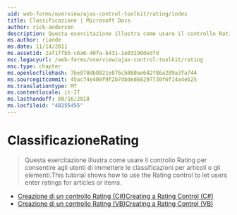 ```yaml
---
uid: web-forms/overview/ajax-control-toolkit/rating/index
title: Classificazione | Microsoft Docs
author: rick-anderson
description: Questa esercitazione illustra come usare il controllo Rating per consentire agli utenti di immettere le classificazioni per articoli o gli elementi.
ms.author: riande
ms.date: 11/14/2011
ms.assetid: 2af1ffb5-c6a6-40fa-b431-1e03190dedfd
msc.legacyurl: /web-forms/overview/ajax-control-toolkit/rating
msc.type: chapter
ms.openlocfilehash: 7be078db8821e876cb860ae642f86a289a3fa744
ms.sourcegitcommit: 45ac74e400f9f2b7dbded66297730f6f14a4eb25
ms.translationtype: MT
ms.contentlocale: it-IT
ms.lasthandoff: 08/16/2018
ms.locfileid: "48255455"
---
```

<a name="rating"></a><span data-ttu-id="57b1c-103">Classificazione</span><span class="sxs-lookup"><span data-stu-id="57b1c-103">Rating</span></span>
====================
> <span data-ttu-id="57b1c-104">Questa esercitazione illustra come usare il controllo Rating per consentire agli utenti di immettere le classificazioni per articoli o gli elementi.</span><span class="sxs-lookup"><span data-stu-id="57b1c-104">This tutorial shows how to use the Rating control to let users enter ratings for articles or items.</span></span>


- [<span data-ttu-id="57b1c-105">Creazione di un controllo Rating (C#)</span><span class="sxs-lookup"><span data-stu-id="57b1c-105">Creating a Rating Control (C#)</span></span>](creating-a-rating-control-cs.md)
- [<span data-ttu-id="57b1c-106">Creazione di un controllo Rating (VB)</span><span class="sxs-lookup"><span data-stu-id="57b1c-106">Creating a Rating Control (VB)</span></span>](creating-a-rating-control-vb.md)
